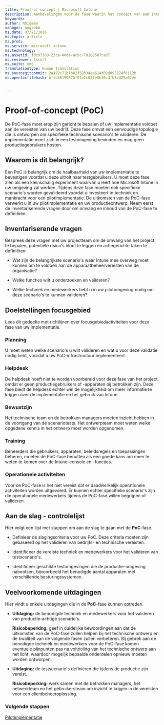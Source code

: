 ```yaml
---
title: Proof-of-concept | Microsoft Intune
description: Aanbevelingen voor de fase waarin het concept van een Intune-implementatie wordt getest.
keywords: 
author: Nbigman
manager: angrobe
ms.date: 07/21/2016
ms.topic: article
ms.prod: 
ms.service: microsoft-intune
ms.technology: 
ms.assetid: f3c97380-23ca-40da-acbc-78108507cad7
ms.reviewer: tscott
ms.suite: ems
translationtype: Human Translation
ms.sourcegitcommit: 2a192c71b1b82f59b34ea614d09d895174f8112b
ms.openlocfilehash: bffd46199873f01e2c03fe8b30cdfb3c425a07ee


---
```


# Proof-of-concept (PoC)
De PoC-fase moet erop zijn gericht te bepalen of uw implementatie voldoet aan de vereisten van uw bedrijf. Deze fase omvat een eenvoudige topologie die is ontworpen om specifieke technische scenario's te valideren.  De implementatie moet zich in een testomgeving bevinden en mag geen productiegebruikers hosten.

## Waarom is dit belangrijk?
Een PoC is belangrijk om de haalbaarheid van uw implementatie te bevestigen voordat u deze uitrolt naar testgebruikers. U moet deze fase zien als een kleinschalig experiment waarvan u leert hoe Microsoft Intune in uw omgeving zal werken. Tijdens deze fase moeten ook specifieke scenario's worden gevalideerd voordat u investeert in techniek en mankracht voor een pilotimplementatie. De uitkomsten van de PoC-fase verwerkt u in uw pilotimplementatie en uw productieontwerp.
Neem eerst de inventariserende vragen door om omvang en inhoud van de PoC-fase te definiëren.

## Inventariserende vragen
Bespreek deze vragen met uw projectteam om de omvang van het project te bepalen, potentiële risico's bloot te leggen en actiegerichte taken te definiëren.

-   Wat zijn de belangrijkste scenario's waar Intune mee overweg moet kunnen om te voldoen aan de apparaatbeheervereisten van de organisatie?

-   Welke functies wilt u onderzoeken en valideren?

-   Welke techniek en medewerkers hebt u in uw pilotomgeving nodig om deze scenario's te kunnen valideren?

## Doelstellingen focusgebied
Lees dit gedeelte met richtlijnen over focusgebiedactiviteiten voor deze fase van uw implementatie.

### Planning
U moet weten welke scenario's u wilt valideren en wat u voor deze validatie nodig hebt, voordat u uw PoC-infrastructuur implementeert.

### Helpdesk
De helpdesk hoeft niet te worden voorbereid voor deze fase van het project, omdat er geen productiegebruikers of -apparaten bij betrokken zijn. Deze fase biedt de helpdesk echter wel de mogelijkheid om meer informatie te krijgen over de implementatie en het gebruik van Intune.

### Bewustzijn
Het technische team en de betrokken managers moeten inzicht hebben in de voortgang van de scenariotests. Het ontwerpteam moet weten welke opgedane kennis in het ontwerp moet worden opgenomen.

### Training
Beheerders die gebruikers, apparaten, beleidsregels en toepassingen beheren, moeten de PoC-fase benutten als een goede kans om meer te weten te komen over de Intune-console en -functies.

### Operationele activiteiten
Voor de PoC-fase is het niet vereist dat er daadwerkelijk operationele activiteiten worden uitgevoerd. Er kunnen echter specifieke scenario's zijn die operationele medewerkers tijdens de PoC-fase willen begrijpen of valideren.

## Aan de slag - controlelijst
Hier volgt een lijst met stappen om aan de slag te gaan met de **PoC**-fase.

-   Definieer de slagingscriteria voor uw PoC. Deze criteria moeten zijn gebaseerd op het valideren van bedrijfs- en technische vereisten.

-   Identificeer de vereiste techniek en medewerkers voor het valideren van testscenario's.

-   Identificeer geschikte testomgevingen die de productie-omgeving nabootsen, bijvoorbeeld het benodigde aantal apparaten met verschillende besturingssystemen.

## Veelvoorkomende uitdagingen
Hier vindt u enkele uitdagingen die in de **PoC**-fase kunnen optreden.

-   **Uitdaging:** de benodigde techniek en medewerkers voor het valideren van productie-achtige scenario's.

    **Risicobeperking:** geef in duidelijke bewoordingen aan dat de uitkomsten van de PoC-fase zullen helpen bij het technische ontwerp en de kwaliteit van de volgende fasen zullen verbeteren. Bij gebrek aan de benodigde techniek en medewerkers voor de PoC-fase komen eventuele pijnpunten pas na voltooiing van het technische ontwerp aan het licht, waardoor mogelijk bepaalde onderdelen opnieuw moeten worden ontworpen.

-   **Uitdaging:** de testscenario's definiëren die tijdens de productie zijn vereist.

    **Risicobeperking:** werk samen met de betrokken managers, het netwerkteam en het gebruikersteam om inzicht te krijgen in de vereisten voor een clientbeheeroplossing.

### Volgende stappen
[Pilotimplementatie](pilot.md)



<!--HONumber=Jul16_HO4-->


